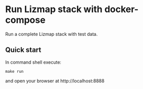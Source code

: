 # Run Lizmap stack with docker-compose

Run a complete Lizmap stack with test data. 

## Quick start

In command shell execute:
```
make run
```

and open your browser at http://localhost:8888


